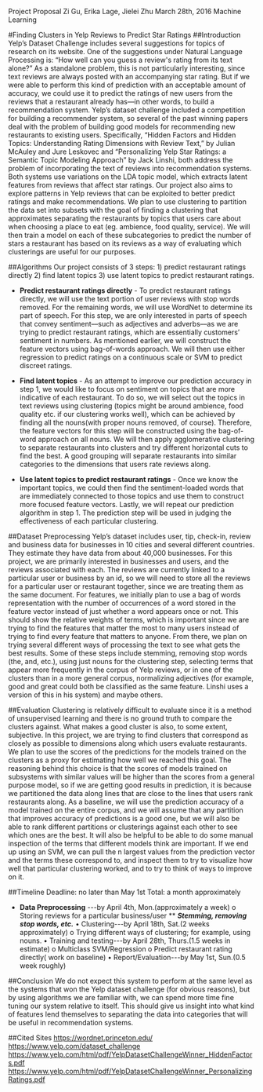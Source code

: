 
Project Proposal
Zi Gu, Erika Lage, Jielei Zhu March 28th, 2016
Machine Learning

#Finding Clusters in Yelp Reviews to Predict Star Ratings 
##Introduction                            
Yelp’s Dataset Challenge includes several suggestions for topics of research on its website. One of the suggestions under Natural Language Processing is: “How well can you guess a review's rating from its text alone?” As a standalone problem, this is not particularly interesting, since text reviews are always posted with an accompanying star rating. But if we were able to perform this kind of prediction with an acceptable amount of accuracy, we could use it to predict the ratings of new users from the reviews that a restaurant already has—in other words, to build a recommendation
system. Yelp’s dataset challenge included a competition for building a recommender system, so several of the past winning papers deal with the problem of building good models for recommending new restaurants to existing users. Specifically, “Hidden Factors and Hidden Topics: Understanding Rating Dimensions with Review Text,” by Julian McAuley and Jure Leskovec and “Personalizing Yelp Star Ratings: a Semantic Topic Modeling Approach” by Jack Linshi, both address the problem of incorporating the text of reviews into recommendation systems. Both systems use variations on the LDA topic model, which extracts latent features from reviews that affect star ratings. Our project also aims to explore patterns in Yelp reviews that can be exploited to better predict ratings and make recommendations. We plan to use clustering to partition the data set into subsets with the goal of finding a clustering that approximates separating the restaurants by topics that users care about when choosing a place to eat (eg. ambience, food quality, service). We will then train a model on each of these subcategories to predict the number of stars a restaurant has based on its reviews as a way of evaluating which clusterings are useful for our purposes.

##Algorithms
Our project consists of 3 steps: 1) predict restaurant ratings directly 2) find latent topics 3) use latent topics to predict restaurant ratings.
* **Predict restaurant ratings directly** - To predict restaurant ratings directly, we will use the text portion of user reviews with stop words removed. For the remaining words, we will use WordNet to determine its part of speech. For this step, we are only interested in parts of speech that convey sentiment––such as adjectives and adverbs––as we are trying to predict restaurant ratings, which are essentially customers’ sentiment in numbers. As mentioned earlier, we will construct the feature vectors using bag-of-words approach. We will then use either regression to predict ratings on a continuous scale or SVM to predict discreet ratings.

* **Find latent topics** - As an attempt to improve our prediction accuracy in step 1, we would like to focus on sentiment on topics that are more indicative of each restaurant. To do so, we will select out the topics in text reviews using clustering (topics might be around ambience, food quality etc. if our clustering works well), which can be achieved by finding all the nouns(with proper nouns removed, of course). Therefore, the feature vectors for this step will be constructed using the bag-of-word approach on all nouns. We will then apply agglomerative clustering to separate restaurants into clusters and try different horizontal cuts to find the best. A good grouping will separate restaurants into similar categories to the dimensions that users rate reviews along.

* **Use latent topics to predict restaurant ratings** - Once we know the important topics, we could then find the sentiment-loaded words that are immediately connected to those topics and use them to construct more focused feature vectors. Lastly, we will repeat our prediction algorithm in step 1. The prediction step will be used in judging the effectiveness of each particular clustering.

##Dataset Preprocessing
Yelp’s dataset includes user, tip, check-in, review and business data for businesses in 10 cities and several different countries. They estimate they have data from about 40,000 businesses. For this project, we are primarily interested in businesses and users, and the reviews associated with each. The reviews are currently linked to a particular user or business by an id, so we will need to store all the reviews for a particular user or restaurant together, since we are treating them as the same document.
For features, we initially plan to use a bag of words representation with the number of occurrences of a word stored in the feature vector instead of just whether a word appears once or not. This should show the relative weights of terms, which is important since we are trying to find the features that matter the most to many users instead of trying to find every feature that matters to anyone. From there, we plan on trying several different ways of processing the text to see what gets the best
results. Some of these steps include stemming, removing stop words (the, and, etc.), using just nouns for the clustering step, selecting terms that appear more frequently in the corpus of Yelp reviews, or in one of the clusters than in a more general corpus, normalizing adjectives (for example, good and great could both be classified as the same feature. Linshi uses a version of this in his system) and maybe others.

##Evaluation
Clustering is relatively difficult to evaluate since it is a method of unsupervised learning and there is no ground truth to compare the clusters against. What makes a good cluster is also, to some extent, subjective. In this project, we are trying to find clusters that correspond as closely as possible to dimensions along which users evaluate restaurants. We plan to use the scores of the predictions for the models trained on the clusters as a proxy for estimating how well we reached this goal. The reasoning behind this choice is that the scores of models trained on subsystems with similar values will be higher than the scores from a general purpose model, so if we are getting good results in prediction, it is because we partitioned the data along lines that are close to the lines that users rank restaurants along. As a baseline, we will use the prediction accuracy of a model trained on the entire corpus, and we will assume that any partition that improves accuracy of predictions is a good one, but we will also be able to rank different partitions or clusterings against each other to see which ones are the best.
It will also be helpful to be able to do some manual inspection of the terms that different models think are important. If we end up using an SVM, we can pull the n largest values from the prediction vector and the terms these correspond to, and inspect them to try to visualize how well that particular clustering worked, and to try to think of ways to improve on it.

##Timeline
Deadline: no later than May 1st Total: a month approximately
* **Data Preprocessing**
 		---by April 4th, Mon.(approximately a week) o Storing reviews for a particular business/user
** ***Stemming, removing stop words, etc.***
• Clustering---by April 18th, Sat.(2 weeks approximately)
o Trying different ways of clustering; for example, using nouns. • Training and testing---by April 28th, Thurs.(1.5 weeks in estimate)
o Multiclass SVM/Regression
o Predict restaurant rating directly( work on baseline) • Report/Evaluation---by May 1st, Sun.(0.5 week roughly)

##Conclusion
We do not expect this system to perform at the same level as the systems that won the Yelp dataset challenge (for obvious reasons), but by using algorithms we are familiar with, we can spend more time fine tuning our system relative to itself. This should give us insight into what kind of features lend themselves to separating the data into categories that will be useful in recommendation systems.

##Cited Sites
https://wordnet.princeton.edu/
https://www.yelp.com/dataset_challenge https://www.yelp.com/html/pdf/YelpDatasetChallengeWinner_HiddenFactors.pdf
https://www.yelp.com/html/pdf/YelpDatasetChallengeWinner_PersonalizingRatings.pdf
